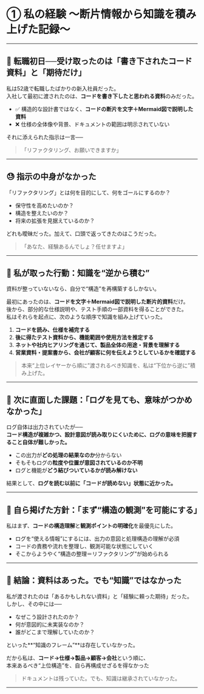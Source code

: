 # ① 私の経験 〜断片情報から知識を積み上げた記録〜

---

## 🔰 転職初日──受け取ったのは「書き下されたコード資料」と「期待だけ」

私は52歳で転職したばかりの新入社員だった。  
入社して最初に渡されたのは、**コードを書き下したと思われる資料**のみだった。

- ✅ 構造的な設計書ではなく、**コードの断片を文字＋Mermaid図で説明した資料**
- ❌ 仕様の全体像や背景、ドキュメントの範囲は明示されていない

それに添えられた指示は一言──  
> 「リファクタリング、お願いできますか」

---

## 😓 指示の中身がなかった

「リファクタリング」とは何を目的にして、何をゴールにするのか？

- 保守性を高めたいのか？
- 構造を整えたいのか？
- 将来の拡張を見据えているのか？

どれも曖昧だった。加えて、口頭で返ってきたのはこうだった。

> 「あなた、経験あるんでしょ？任せますよ」

---

## 🧭 私が取った行動：知識を“逆から積む”

資料が整っていないなら、自分で“構造”を再構築するしかない。

最初にあったのは、**コードを文字＋Mermaid図で説明した断片的資料**だけ。  
後から、部分的な仕様説明や、テスト手順の一部資料を得ることができた。  
私はそれらを起点に、次のような順序で知識を組み上げていった。

1. **コードを読み、仕様を補完する**
2. **後に得たテスト資料から、機能範囲や使用方法を推定する**
3. **ネットや社内ヒアリングを通じて、製品全体の用途・背景を理解する**
4. **営業資料・提案書から、会社が顧客に何を伝えようとしているかを確認する**

> 本来“上位レイヤーから順に”渡されるべき知識を、私は“下位から逆に”積み上げた。

---

## 🧩 次に直面した課題：「ログを見ても、意味がつかめなかった」

ログ自体は出力されていたが──  
**コード構造が複雑かつ、設計意図が読み取りにくいために、ログの意味を把握すること自体が難しかった。**

- この出力が**どの処理の結果なのか**分からない
- そもそもログの**粒度や位置が意図されているのか不明**
- ログと機能が**どう結びついているかが読み解けない**

結果として、**ログを読む以前に「コードが読めない」状態に近かった。**

---

## 📌 自ら掲げた方針：「まず“構造の観測”を可能にする」

私はまず、**コードの構造理解**と**観測ポイントの明確化**を最優先にした。

- ログを“使える情報”にするには、出力の意図と処理構造の理解が必須
- コードの責務や流れを整理し、観測可能な状態にしていく
- そこからようやく“構造の整理＝リファクタリング”が始められる

---

## 📝 結論：資料はあった。でも“知識”ではなかった

私が渡されたのは「あるかもしれない資料」と「経験に頼った期待」だった。  
しかし、その中には──

- なぜこう設計されたのか？
- 何が意図的に未実装なのか？
- 誰がどこまで理解していたのか？

といった**“知識のフレーム”**は存在していなかった。

だから私は、**コード→仕様→製品→顧客→会社**という順に、  
本来あるべき“上位構造”を、自ら再構成せざるを得なかった

> ドキュメントは残っていた。でも、知識は継承されていなかった。

---
